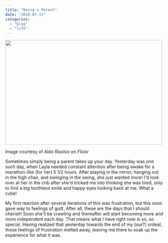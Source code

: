 ```yaml
---
title: "Being a Parent"
date: "2010-07-21"
categories: 
  - "blog"
  - "life"
---
```

<p style="text-align: center;"></p>


<div class="wp-caption aligncenter" style="width: 500px"><a href="http://www.flickr.com/photos/cataldo/"><img class="     " title="Baby next to diapers" src="http://farm1.static.flickr.com/34/116811768_ed57f12c16.jpg" alt="" width="500" height="333" /></a><p class="wp-caption-text">Image courtesy of Aldo Risolvo on Flickr</p></div>

Sometimes simply being a parent takes up your day. Yesterday was one such day, when Layla needed constant attention after being awake for a marathon-like (for her) 5 1/2 hours. After playing in the mirror, hanging out in the high chair, and swinging in the swing, she just wanted more! I'd look over at her in the crib after she'd tricked me into thinking she was tired, only to find a big toothless smile and happy eyes looking back at me. What a cutie!

My first reaction after several iterations of this was frustration, but this soon gave way to feelings of guilt. After all, these are the days that I should cherish! Soon she'll be crawling and thereafter will start becoming more and more independent each day. That means what I have right now is so, so special. Having realized that yesterday towards the end of my (our?) ordeal, those feelings of frustration melted away, leaving me there to soak up the experience for what it was.

